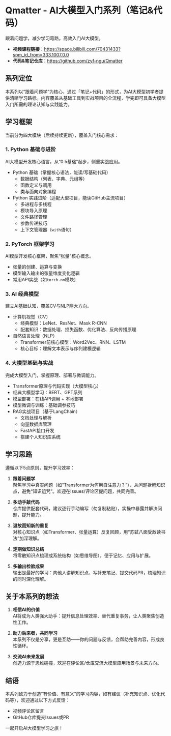 # Qmatter - AI大模型入门系列（笔记&代码）

跟着问题学，减少学习弯路，高效入门AI大模型。

- **视频课程链接**：https://space.bilibili.com/70431433?spm_id_from=333.1007.0.0
- **代码&笔记仓库**：https://github.com/zyf-ngu/Qmatter


## 系列定位
本系列以“跟着问题学”为核心，通过「笔记+代码」的形式，为AI大模型初学者提供清晰学习路标。内容覆盖从基础工具到实战项目的全流程，学完即可具备大模型入门所需的理论认知与实践能力。


## 学习框架
当前分为四大模块（后续持续更新），覆盖入门核心需求：

### 1. Python 基础与进阶
AI大模型开发核心语言，从“0.5基础”起步，侧重实战应用。
- Python 基础（掌握核心语法，能读/写基础代码）
  - 数据结构（列表、字典、元组等）
  - 函数定义与调用
  - 类与面向对象编程
- Python 实践进阶（适配大型项目，能读GitHub主流项目）
  - 多进程与多线程
  - 模块导入原理
  - 文件路径管理
  - 参数传递技巧
  - 上下文管理器（`with`语句）


### 2. PyTorch 框架学习
AI模型开发核心框架，聚焦“张量”核心概念。
- 张量的创建、运算与变换
- 模型输入输出的张量维度变化逻辑
- 常用API实战（如`torch.nn`模块）


### 3. AI 经典模型
建立AI基础认知，覆盖CV与NLP两大方向。
- 计算机视觉（CV）
  - 经典模型：LeNet、ResNet、Mask R-CNN
  - 配套知识：数据处理、损失函数、优化算法、反向传播原理
- 自然语言处理（NLP）
  - Transformer前核心模型：Word2Vec、RNN、LSTM
  - 核心目标：理解文本表示与序列建模逻辑


### 4. 大模型基础与实战
完成大模型入门，掌握原理、部署与微调能力。
- Transformer原理与代码实现（大模型核心）
- 经典大模型学习：BERT、GPT系列
- 模型部署：在线API调用 + 本地部署
- 模型微调与训练：基础调参技巧
- RAG实战项目（基于LangChain）
  - 文档处理与解析
  - 向量数据库管理
  - FastAPI接口开发
  - 搭建个人知识库系统


## 学习思路
遵循以下5点原则，提升学习效率：

1. **跟着问题学**  
   聚焦学习中真实问题（如“Transformer为何用自注意力？”），从问题拆解知识点，避免“知识诅咒”。欢迎在Issues/评论区提问题，共同完善。

2. **多动手敲代码**  
   仓库提供配套代码，建议逐行手动编写（勿复制粘贴），实操中暴露并解决问题，提升能力。

3. **温故而知新的重复**  
   对核心知识点（如Transformer、张量运算）反复回顾，用“苏轼八面受敌读书法”加深理解。

4. **定期做知识总结**  
   将零散知识点梳理成系统结构（如思维导图），便于记忆、应用与扩展。

5. **多输出检验成果**  
   输出是最好的学习：向他人讲解知识点、写补充笔记、提交代码PR，梳理知识的同时深化理解。


## 关于本系列的想法
1. **相信AI的价值**  
   AI将成为人类强大助手：提升信息处理效率、替代重复事务，让人类聚焦创造性工作。

2. **助力后来者，共同学习**  
   本系列不仅是分享，更是互助——你的问题与反馈，会帮助完善内容，形成良性循环。

3. **交流AI未来发展**  
   创造力源于思维碰撞，欢迎在评论区/仓库交流大模型应用场景与未来方向。


## 结语
本系列致力于创造“有价值、有意义”的学习内容，如有建议（补充知识点、优化代码等），欢迎通过以下方式反馈：
- 视频评论区留言  
- GitHub仓库提交Issues或PR  

一起开启AI大模型学习之旅！
